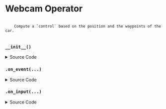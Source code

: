 # Webcam Operator

<!---
This file is auto-generated using:
node .scripts/generate-python-operator-doc.js
-->

```

    Compute a `control` based on the position and the waypoints of the car.
    
```

### `__init__()`



<details>
  <summary>Source Code</summary>

```python
    def __init__(self):
        self.video_capture = cv2.VideoCapture(0)
        self.video_capture.set(cv2.CAP_PROP_FRAME_WIDTH, OUTPUT_WIDTH)
        self.video_capture.set(cv2.CAP_PROP_FRAME_HEIGHT, OUTPUT_HEIGHT)


```

</details>

### `.on_event(...)`



<details>
  <summary>Source Code</summary>

```python

    def on_event(
        self,
        dora_event: dict,
        send_output: Callable[[str, bytes], None],
    ) -> DoraStatus:
        if dora_event["type"] == "INPUT":
            return self.on_input(dora_event, send_output)
        return DoraStatus.CONTINUE


```

</details>


### `.on_input(...)`



<details>
  <summary>Source Code</summary>

```python

    def on_input(
        self,
        dora_input: dict,
        send_output: Callable[[str, bytes], None],
    ):
        ret, frame = self.video_capture.read()
        if ret:
            frame = cv2.resize(frame, (OUTPUT_WIDTH, OUTPUT_HEIGHT))
            frame = cv2.cvtColor(frame, cv2.COLOR_BGR2BGRA)
            send_output(
                "image",
                pa.array(frame.ravel().view(np.uint8)),
                dora_input["metadata"],
            )
        else:
            print("could not get webcam.")
        return DoraStatus.CONTINUE


```

</details>



